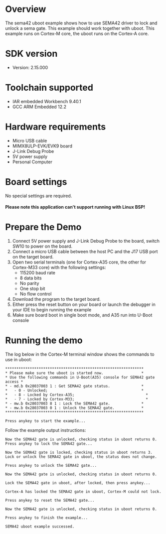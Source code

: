Overview
========
The sema42 uboot example shows how to use SEMA42 driver to lock and unlock a sema gate.
This example should work together with uboot. This example runs on Cortex-M core,
the uboot runs on the Cortex-A core.

SDK version
===========
- Version: 2.15.000

Toolchain supported
===================
- IAR embedded Workbench  9.40.1
- GCC ARM Embedded  12.2

Hardware requirements
=====================
- Micro USB cable
- MIMX8ULP-EVK/EVK9 board
- J-Link Debug Probe
- 5V power supply
- Personal Computer

Board settings
==============
No special settings are required.

#### Please note this application can't support running with Linux BSP! ####

Prepare the Demo
================
1.  Connect 5V power supply and J-Link Debug Probe to the board, switch SW10 to power on the board.
2.  Connect a micro USB cable between the host PC and the J17 USB port on the target board.
3.  Open two serial terminals (one for Cortex-A35 core, the other for Cortex-M33 core) with the following settings:
    - 115200 baud rate
    - 8 data bits
    - No parity
    - One stop bit
    - No flow control
4.  Download the program to the target board.
5.  Either press the reset button on your board or launch the debugger in your IDE to begin running the example
6.  Make sure board boot in single boot mode, and A35 run into U-Boot console

Running the demo
================
The log below in the Cortex-M terminal window shows the commands to use in uboot:
~~~~~~~~~~~~~~~~~~~~~~~~~~~~~~~~~~~
**************************************************************
* Please make sure the uboot is started now.                 *
* Use the following commands in U-Boot(A35) console for SEMA42 gate access *
* - md.b 0x28037003 1 : Get SEMA42 gate status.              *
*   - 0 - Unlocked;                                          *
*   - 8 - Locked by Cortex-A35;                                *
*   - 7 - Locked by Cortex-M33;                                *
* - mw.b 0x28037003 8 1 : Lock the SEMA42 gate.              *
* - mw.b 0x28037003 0 1 : Unlock the SEMA42 gate.            *
**************************************************************

Press anykey to start the example...
~~~~~~~~~~~~~~~~~~~~~~~~~~~~~~~~~~~

Follow the example output instructions:

~~~~~~~~~~~~~~~~~~~~~~~~~~~~~~~~~~~
Now the SEMA42 gate is unlocked, checking status in uboot returns 0.
Press anykey to lock the SEMA42 gate...

Now the SEMA42 gate is locked, checking status in uboot returns 3.
Lock or unlock the SEMA42 gate in uboot, the status does not change.

Press anykey to unlock the SEMA42 gate...

Now the SEMA42 gate is unlocked, checking status in uboot returns 0.

Lock the SEMA42 gate in uboot, after locked, then press anykey...

Cortex-A has locked the SEMA42 gate in uboot, Cortex-M could not lock.

Press anykey to reset the SEMA42 gate...

Now the SEMA42 gate is unlocked, checking status in uboot returns 0.

Press anykey to finish the example...

SEMA42 uboot example successed.
~~~~~~~~~~~~~~~~~~~~~~~~~~~~~~~~~~~
